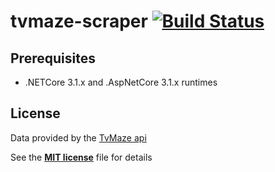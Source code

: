 # tvmaze-scraper [![Build Status](https://dev.azure.com/tiborczimbor/Hobby/_apis/build/status/czimbortibor.tvmaze-scraper?branchName=master)](https://dev.azure.com/tiborczimbor/Hobby/_build/?definitionId=1)


## Prerequisites
- .NETCore 3.1.x and .AspNetCore 3.1.x runtimes

## License
Data provided by the [TvMaze api](https://www.tvmaze.com/api)

See the **[MIT license](LICENSE)** file for details
